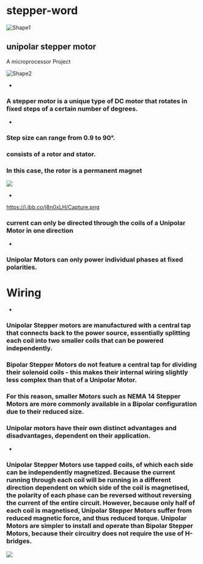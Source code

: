 # stepper-word
![Shape1](RackMultipart20220107-4-jmu75m_html_7a7eb56b526e28e8.gif)

## **unipolar stepper motor**

A microprocessor Project

 ![Shape2](RackMultipart20220107-4-jmu75m_html_1d195ac1585e3fb2.gif)

-
###
### A stepper motor is a unique type of DC motor that rotates in fixed steps of a certain number of degrees.

-
### **Step size can range from 0.9 to 90°.**

### **consists of a rotor and stator.**

### **In this case, the rotor is a permanent magnet**

![](RackMultipart20220107-4-jmu75m_html_54c2d11dfda64b20.gif)

-
https://i.ibb.co/j8n0xLH/Capture.png
###
### current can only be directed through the coils of a Unipolar Motor in one direction

-
### **Unipolar Motors can only power individual phases at fixed polarities.**

#
# Wiring

-
### **Unipolar Stepper motors are manufactured with a central tap that connects back to the power source, essentially splitting each coil into two smaller coils that can be powered independently.**

### **Bipolar Stepper Motors do not feature a central tap for dividing their solenoid coils - this makes their internal wiring slightly less complex than that of a Unipolar Motor.**

### **For this reason, smaller Motors such as NEMA 14 Stepper Motors are more commonly available in a Bipolar configuration due to their reduced size.**

### **Unipolar motors have their own distinct advantages and disadvantages, dependent on their application.**

-
### **Unipolar Stepper Motors use tapped coils, of which each side can be independently magnetized. Because the current running through each coil will be running in a different direction dependent on which side of the coil is magnetised, the polarity of each phase can be reversed without reversing the current of the entire circuit. However, because only half of each coil is magnetised, Unipolar Stepper Motors suffer from reduced magnetic force, and thus reduced torque. Unipolar Motors are simpler to install and operate than Bipolar Stepper Motors, because their circuitry does not require the use of H-bridges.**

![](RackMultipart20220107-4-jmu75m_html_6bfd4f83d866bc48.gif)
